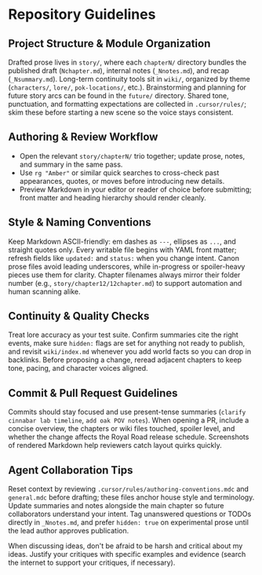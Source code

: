 # Repository Guidelines

## Project Structure & Module Organization
Drafted prose lives in `story/`, where each `chapterN/` directory bundles the published draft (`Nchapter.md`), internal notes (`_Nnotes.md`), and recap (`_Nsummary.md`). Long-term continuity tools sit in `wiki/`, organized by theme (`characters/`, `lore/`, `pok-locations/`, etc.). Brainstorming and planning for future story arcs can be found in the `future/` directory. Shared tone, punctuation, and formatting expectations are collected in `.cursor/rules/`; skim these before starting a new scene so the voice stays consistent.

## Authoring & Review Workflow
- Open the relevant `story/chapterN/` trio together; update prose, notes, and summary in the same pass.
- Use `rg "Amber"` or similar quick searches to cross-check past appearances, quotes, or moves before introducing new details.
- Preview Markdown in your editor or reader of choice before submitting; front matter and heading hierarchy should render cleanly.

## Style & Naming Conventions
Keep Markdown ASCII-friendly: em dashes as `---`, ellipses as `...`, and straight quotes only. Every writable file begins with YAML front matter; refresh fields like `updated:` and `status:` when you change intent. Canon prose files avoid leading underscores, while in-progress or spoiler-heavy pieces use them for clarity. Chapter filenames always mirror their folder number (e.g., `story/chapter12/12chapter.md`) to support automation and human scanning alike.

## Continuity & Quality Checks
Treat lore accuracy as your test suite. Confirm summaries cite the right events, make sure `hidden:` flags are set for anything not ready to publish, and revisit `wiki/index.md` whenever you add world facts so you can drop in backlinks. Before proposing a change, reread adjacent chapters to keep tone, pacing, and character voices aligned.

## Commit & Pull Request Guidelines
Commits should stay focused and use present-tense summaries (`clarify cinnabar lab timeline`, `add oak POV notes`). When opening a PR, include a concise overview, the chapters or wiki files touched, spoiler level, and whether the change affects the Royal Road release schedule. Screenshots of rendered Markdown help reviewers catch layout quirks quickly.

## Agent Collaboration Tips
Reset context by reviewing `.cursor/rules/authoring-conventions.mdc` and `general.mdc` before drafting; these files anchor house style and terminology. Update summaries and notes alongside the main chapter so future collaborators understand your intent. Tag unanswered questions or TODOs directly in `_Nnotes.md`, and prefer `hidden: true` on experimental prose until the lead author approves publication.

When discussing ideas, don't be afraid to be harsh and critical about my ideas. Justify your critiques with specific examples and evidence (search the internet to support your critiques, if necessary).